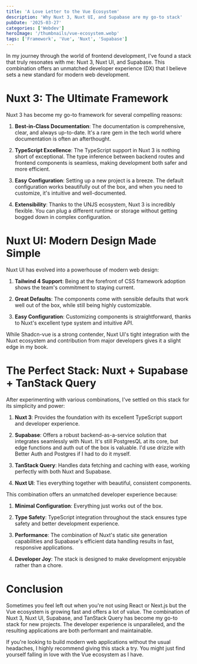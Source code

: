 ```yaml
---
title: 'A Love Letter to the Vue Ecosystem'
description: 'Why Nuxt 3, Nuxt UI, and Supabase are my go-to stack'
pubDate: '2025-03-27'
categories: ['Webdev']
heroImage: '/thumbnails/vue-ecosystem.webp'
tags: ['Framework', 'Vue', 'Nuxt', 'Supabase']
---
```


In my journey through the world of frontend development, I've found a stack that truly resonates with me: Nuxt 3, Nuxt UI, and Supabase. This combination offers an unmatched developer experience (DX) that I believe sets a new standard for modern web development.

# Nuxt 3: The Ultimate Framework

Nuxt 3 has become my go-to framework for several compelling reasons:

1. **Best-in-Class Documentation**: The documentation is comprehensive, clear, and always up-to-date. It's a rare gem in the tech world where documentation is often an afterthought.

2. **TypeScript Excellence**: The TypeScript support in Nuxt 3 is nothing short of exceptional. The type inference between backend routes and frontend components is seamless, making development both safer and more efficient.

3. **Easy Configuration**: Setting up a new project is a breeze. The default configuration works beautifully out of the box, and when you need to customize, it's intuitive and well-documented.

4. **Extensibility**: Thanks to the UNJS ecosystem, Nuxt 3 is incredibly flexible. You can plug a different runtime or storage without getting bogged down in complex configuration.

# Nuxt UI: Modern Design Made Simple

Nuxt UI has evolved into a powerhouse of modern web design:

1. **Tailwind 4 Support**: Being at the forefront of CSS framework adoption shows the team's commitment to staying current.

2. **Great Defaults**: The components come with sensible defaults that work well out of the box, while still being highly customizable.

3. **Easy Configuration**: Customizing components is straightforward, thanks to Nuxt's excellent type system and intuitive API.

While Shadcn-vue is a strong contender, Nuxt UI's tight integration with the Nuxt ecosystem and contribution from major developers gives it a slight edge in my book.

# The Perfect Stack: Nuxt + Supabase + TanStack Query

After experimenting with various combinations, I've settled on this stack for its simplicity and power:

1. **Nuxt 3**: Provides the foundation with its excellent TypeScript support and developer experience.

2. **Supabase**: Offers a robust backend-as-a-service solution that integrates seamlessly with Nuxt. It's still PostgresQL at its core, but edge functions and auth out of the box is valuable. I'd use drizzle with Better Auth and Postgres if I had to do it myself.

3. **TanStack Query**: Handles data fetching and caching with ease, working perfectly with both Nuxt and Supabase.

4. **Nuxt UI**: Ties everything together with beautiful, consistent components.

This combination offers an unmatched developer experience because:

1. **Minimal Configuration**: Everything just works out of the box.

2. **Type Safety**: TypeScript integration throughout the stack ensures type safety and better development experience.

3. **Performance**: The combination of Nuxt's static site generation capabilities and Supabase's efficient data handling results in fast, responsive applications.

4. **Developer Joy**: The stack is designed to make development enjoyable rather than a chore.

# Conclusion

Sometimes you feel left out when you're not using React or Next.js but the Vue ecosystem is growing fast and offers a lot of value.
The combination of Nuxt 3, Nuxt UI, Supabase, and TanStack Query has become my go-to stack for new projects. The developer experience is unparalleled, and the resulting applications are both performant and maintainable.

If you're looking to build modern web applications without the usual headaches, I highly recommend giving this stack a try. You might just find yourself falling in love with the Vue ecosystem as I have.
